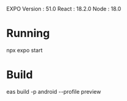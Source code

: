 EXPO Version : 51.0
React : 18.2.0
Node : 18.0

Running 
=======================
npx expo start

Build
======================
eas build -p android --profile preview
